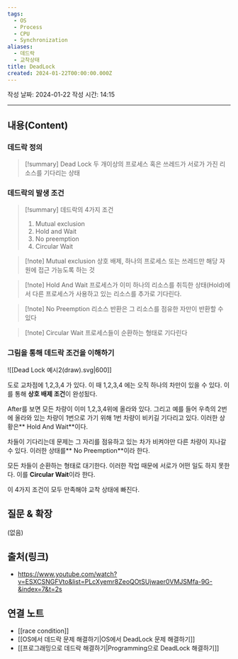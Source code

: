```yaml
---
tags:
  - OS
  - Process
  - CPU
  - Synchronization
aliases:
  - 데드락
  - 교착상태
title: DeadLock
created: 2024-01-22T00:00:00.000Z
---
```

작성 날짜: 2024-01-22
작성 시간: 14:15


----
## 내용(Content)
### 데드락 정의
>[!summary] Dead Lock
>두 개이상의 프로세스 혹은 쓰레드가 서로가 가진 리소스를 기다리는 상태 
### 데드락의 발생 조건
>[!summary] 데드락의 4가지 조건
>1. Mutual exclusion
>2. Hold and Wait
>3. No preemption
>4. Circular Wait

>[!note] Mutual exclusion
>상호 배제, 하나의 프로세스 또는 쓰레드만 해당 자원에 접근 가능도록 하는 것

>[!note] Hold And Wait
>프로세스가 이미 하나의 리소스를 취득한 상태(Hold)에서 다른 프로세스가 사용하고 있는 리소스를 추가로 기다린다.

>[!note] No Preemption
>리소스 반환은 그 리소스를 점유한 자만이 반환할 수 있다

>[!note] Circular Wait
>프로세스들이 순환하는 형태로 기다린다

### 그림을 통해 데드락 조건을 이해하기
![[Dead Lock 예시2(draw).svg|600]]

도로 교차점에 1,2,3,4 가 있다. 이 때 1,2,3,4 에는 오직 하나의 차만이 있을 수 있다. 이를 통해 **상호 배제 조건**이 완성됬다.

After를 보면 모든 차량이 이미 1,2,3,4위에 올라와 있다. 그리고 예를 들어 우측의 2번에 올라와 있는 차량이 1번으로 가기 위해 1번 차량이 비키길 기다리고 있다. 이러한 상황은** Hold And Wait**이다.

차들이 기다리는데 문제는 그 자리를 점유하고 있는 차가 비켜야만 다른 차량이 지나갈 수 있다. 이러한 상태를** No Preemption**이라 한다.

모든 차들이 순환하는 형태로 대기한다. 이러한 작업 때문에 서로가 어떤 일도 하지 못한다. 이를 **Circular Wait**이라 한다.

이 4가지 조건이 모두 만족해야 교착 상태에 빠진다.


## 질문 & 확장

(없음)

## 출처(링크)
- https://www.youtube.com/watch?v=ESXCSNGFVto&list=PLcXyemr8ZeoQOtSUjwaer0VMJSMfa-9G-&index=7&t=2s

## 연결 노트
- [[race condition]]
- [[OS에서 데드락 문제 해결하기|OS에서 DeadLock 문제 해결하기]]
- [[프로그래밍으로 데드락 해결하기|Programming으로 DeadLock 해결하기]]








